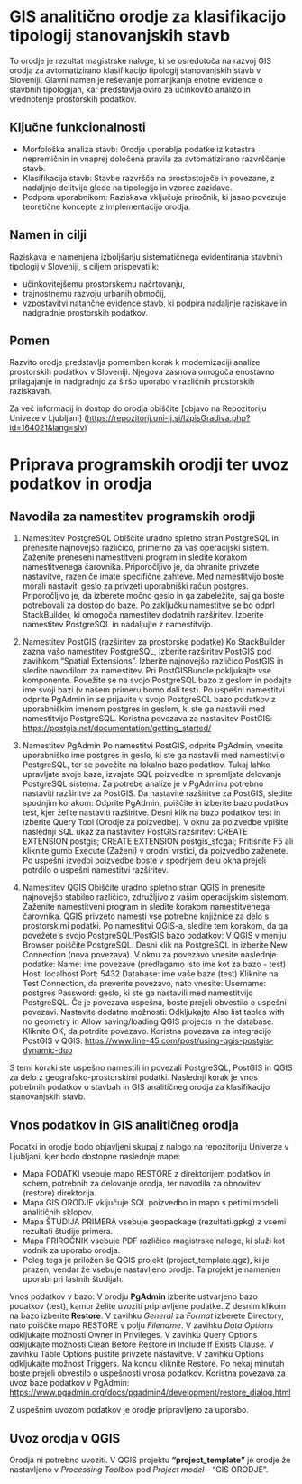 # GIS analitično orodje za klasifikacijo tipologij stanovanjskih stavb

To orodje je rezultat magistrske naloge, ki se osredotoča na razvoj GIS orodja za avtomatizirano klasifikacijo tipologij stanovanjskih stavb v Sloveniji. Glavni namen je reševanje pomanjkanja enotne evidence o stavbnih tipologijah, kar predstavlja oviro za učinkovito analizo in vrednotenje prostorskih podatkov.

## Ključne funkcionalnosti
- Morfološka analiza stavb: Orodje uporablja podatke iz katastra nepremičnin in vnaprej določena pravila za avtomatizirano razvrščanje stavb.
- Klasifikacija stavb: Stavbe razvršča na prostostoječe in povezane, z nadaljnjo delitvijo glede na tipologijo in vzorec zazidave.
- Podpora uporabnikom: Raziskava vključuje priročnik, ki jasno povezuje teoretične koncepte z implementacijo orodja.

## Namen in cilji
Raziskava je namenjena izboljšanju sistematičnega evidentiranja stavbnih tipologij v Sloveniji, s ciljem prispevati k:
- učinkovitejšemu prostorskemu načrtovanju,
- trajnostnemu razvoju urbanih območij,
- vzpostavitvi natančne evidence stavb, ki podpira nadaljnje raziskave in nadgradnje prostorskih podatkov.

## Pomen
Razvito orodje predstavlja pomemben korak k modernizaciji analize prostorskih podatkov v Sloveniji. Njegova zasnova omogoča enostavno prilagajanje in nadgradnjo za širšo uporabo v različnih prostorskih raziskavah.

Za več informacij in dostop do orodja obiščite [objavo na Repozitoriju Univeze v Ljubljani] (https://repozitorij.uni-lj.si/IzpisGradiva.php?id=164021&lang=slv)



# Priprava programskih orodji ter uvoz podatkov in orodja


## Navodila za namestitev programskih orodji
1. Namestitev PostgreSQL
Obiščite uradno spletno stran PostgreSQL in prenesite najnovejšo različico, primerno za vaš operacijski sistem. Zaženite preneseni namestitveni program in sledite korakom namestitvenega čarovnika. Priporočljivo je, da ohranite privzete nastavitve, razen če imate specifične zahteve. Med namestitvijo boste morali nastaviti geslo za privzeti uporabniški račun postgres. Priporočljivo je, da izberete močno geslo in ga zabeležite, saj ga boste potrebovali za dostop do baze. Po zaključku namestitve se bo odprl StackBuilder, ki omogoča namestitev dodatnih razširitev. Izberite namestitev PostgreSQL in nadaljujte z namestitvijo.

2. Namestitev PostGIS (razširitev za prostorske podatke)
Ko StackBuilder zazna vašo namestitev PostgreSQL, izberite razširitev PostGIS pod zavihkom “Spatial Extensions”. Izberite najnovejšo različico PostGIS in sledite navodilom za namestitev. Pri PostGISBundle pokljukajte vse komponente. Povežite se na svojo PostgreSQL bazo z geslom in podajte ime svoji bazi (v našem primeru bomo dali test). Po uspešni namestitvi odprite PgAdmin in se prijavite v svojo PostgreSQL bazo podatkov z uporabniškim imenom postgres in geslom, ki ste ga nastavili med namestitvijo PostgreSQL.
Koristna povezava za nastavitev PostGIS:
https://postgis.net/documentation/getting_started/

3. Namestitev PgAdmin
Po namestitvi PostGIS, odprite PgAdmin, vnesite uporabniško ime postgres in geslo, ki ste ga nastavili med namestitvijo PostgreSQL, ter se povežite na lokalno bazo podatkov. Tukaj lahko upravljate svoje baze, izvajate SQL poizvedbe in spremljate delovanje PostgreSQL sistema. Za potrebe analize je v PgAdminu potrebno nastaviti razširitve za PostGIS. Da nastavite razširitve za PostGIS, sledite spodnjim korakom:
Odprite PgAdmin, poiščite in izberite bazo podatkov test, kjer želite nastaviti razširitve. Desni klik na bazo podatkov test in izberite Query Tool (Orodje za poizvedbe).
V oknu za poizvedbe vpišite naslednji SQL ukaz za nastavitev PostGIS razširitev:
CREATE EXTENSION postgis;
CREATE EXTENSION postgis_sfcgal;
Pritisnite F5 ali kliknite gumb Execute (Zaženi) v orodni vrstici, da poizvedbo zaženete.
Po uspešni izvedbi poizvedbe boste v spodnjem delu okna prejeli potrdilo o uspešni namestitvi razširitev.

4. Namestitev QGIS
Obiščite uradno spletno stran QGIS in prenesite najnovejšo stabilno različico, združljivo z vašim operacijskim sistemom. Zaženite namestitveni program in sledite korakom namestitvenega čarovnika. QGIS privzeto namesti vse potrebne knjižnice za delo s prostorskimi podatki. Po namestitvi QGIS-a, sledite tem korakom, da ga povežete s svojo PostgreSQL/PostGIS bazo podatkov:
V QGIS v meniju Browser poiščite PostgreSQL. Desni klik na PostgreSQL in izberite New Connection (nova povezava).
V oknu za povezavo vnesite naslednje podatke:
Name: ime povezave (predlagamo isto ime kot za bazo - test)
Host: localhost
Port: 5432
Database: ime vaše baze (test)
Kliknite na Test Connection, da preverite povezavo, nato vnesite:
Username: postgres
Password: geslo, ki ste ga nastavili med namestitvijo PostgreSQL.
Če je povezava uspešna, boste prejeli obvestilo o uspešni povezavi.
Nastavite dodatne možnosti:
Odkljukajte Also list tables with no geometry in Allow saving/loading QGIS projects in the database.
Kliknite OK, da potrdite povezavo.
Koristna povezava za integracijo PostGIS v QGIS:
https://www.line-45.com/post/using-qgis-postgis-dynamic-duo

S temi koraki ste uspešno namestili in povezali PostgreSQL, PostGIS in QGIS za delo z
geografsko-prostorskimi podatki. Naslednji korak je vnos potrebnih podatkov o stavbah in
GIS analitičneg orodja za klasifikacijo stanovanjskih stavb.

## Vnos podatkov in GIS analitičneg orodja
Podatki in orodje bodo objavljeni skupaj z nalogo na repozitoriju Univerze v Ljubljani, kjer bodo dostopne naslednje mape:
- Mapa PODATKI vsebuje mapo RESTORE z direktorijem podatkov in schem, potrebnih za delovanje orodja, ter navodila za obnovitev (restore) direktorija.
- Mapa GIS ORODJE vključuje SQL poizvedbo in mapo s petimi modeli analitičnih sklopov.
- Mapa ŠTUDIJA PRIMERA vsebuje geopackage (rezultati.gpkg) z vsemi rezultati študije primera.
- Mapa PRIROČNIK vsebuje PDF različico magistrske naloge, ki služi kot vodnik za uporabo orodja.
- Poleg tega je priložen še QGIS projekt (project_template.qgz), ki je prazen, vendar že vsebuje nastavljeno orodje. Ta projekt je namenjen uporabi pri lastnih študijah.

Vnos podatkov v bazo:
V orodju **PgAdmin** izberite ustvarjeno bazo podatkov (test), kamor želite uvoziti pripravljene podatke.
Z desnim klikom na bazo izberite **Restore**.
V zavihku _General_ za _Format_ izberete Directory, nato poiščite mapo RESTORE v polju _Filename_.
V zavihku _Data Options_ odkljukajte možnosti Owner in Privileges.
V zavihku Query Options odkljukajte možnosti Clean Before Restore in Include If Exists Clause.
V zavihku Table Options pustite privzete nastavitve.
V zavihku Options odkljukajte možnost Triggers.
Na koncu kliknite Restore. Po nekaj minutah boste prejeli obvestilo o uspešnosti vnosa podatkov.
Koristna povezava za uvoz baze podatkov v PgAdmin:
https://www.pgadmin.org/docs/pgadmin4/development/restore_dialog.html

Z uspešnim uvozom podatkov je orodje pripravljeno za uporabo.


## Uvoz orodja v QGIS
Orodja ni potrebno uvoziti. V QGIS projektu **“project_template”** je orodje že nastavljeno v _Processing Toolbox_ pod _Project model_ - “GIS ORODJE”.
